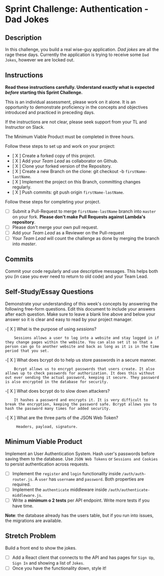 # Sprint Challenge: Authentication - Dad Jokes

## Description

In this challenge, you build a real wise-guy application. _Dad jokes_ are all the rage these days. Currently the application is trying to receive some `Dad Jokes`, however we are locked out.

## Instructions

**Read these instructions carefully. Understand exactly what is expected _before_ starting this Sprint Challenge.**

This is an individual assessment, please work on it alone. It is an opportunity to demonstrate proficiency in the concepts and objectives introduced and practiced in preceding days.

If the instructions are not clear, please seek support from your TL and Instructor on Slack.

The Minimum Viable Product must be completed in three hours.

Follow these steps to set up and work on your project:

- [ X ] Create a forked copy of this project.
- [ X ] Add your _Team Lead_ as collaborator on Github.
- [ X ] Clone your forked version of the Repository.
- [ X ] Create a new Branch on the clone: git checkout -b `firstName-lastName`.
- [ X ] Implement the project on this Branch, committing changes regularly.
- [ X ] Push commits: git push origin `firstName-lastName`.

Follow these steps for completing your project.

- [ ] Submit a Pull-Request to merge `firstName-lastName` branch into `master` on your fork. **Please don't make Pull Requests against Lambda's repository**.
- [ ] Please don't merge your own pull request.
- [ ] Add your _Team Lead_ as a Reviewer on the Pull-request
- [ ] Your _Team Lead_ will count the challenge as done by merging the branch into _master_.

## Commits

Commit your code regularly and use descriptive messages. This helps both you (in case you ever need to return to old code) and your Team Lead.

## Self-Study/Essay Questions

Demonstrate your understanding of this week's concepts by answering the following free-form questions. Edit this document to include your answers after each question. Make sure to leave a blank line above and below your answer so it is clear and easy to read by your project manager.

-[ X ] What is the purpose of using _sessions_?

        Sessions allows a user to log into a website and stay logged in if they change pages within the website. You can also set it so that a person can go to another website and back as long as it is in the time period that you set.

-[ X ] What does bcrypt do to help us store passwords in a secure manner.

        Bcrypt allows us to encrypt passwords that users create. It also allows up to check passwords for authorization. It does this without out ever sending the actual password, keeping it secure. They password is also encrypted in the database for security.

-[ X ] What does bcrypt do to slow down attackers?

        It hashes a password and encrypts it. It is very difficult to break the encryption, keeping the password safe. Bcrypt allows you to hash the password many times for added security.

-[ X ] What are the three parts of the JSON Web Token?

         Headers, payload, signature.

## Minimum Viable Product

Implement an User Authentication System. Hash user's passwords before saving them to the database. Use `JSON Web Tokens` or `Sessions and Cookies` to persist authentication across requests.

- [ ] Implement the `register` and `login` functionality inside `/auth/auth-router.js`. A `user` has `username` and `password`. Both properties are required.
- [ ] Implement the `authenticate` middleware inside `/auth/authenticate-middleware.js`.
- [ ] Write a **minimum o 2 tests** per API endpoint. Write more tests if you have time.

**Note**: the database already has the users table, but if you run into issues, the migrations are available.

## Stretch Problem

Build a front end to show the jokes.

- [ ] Add a React client that connects to the API and has pages for `Sign Up`, `Sign In` and showing a list of `Jokes`.
- [ ] Once you have the functionality down, style it!
